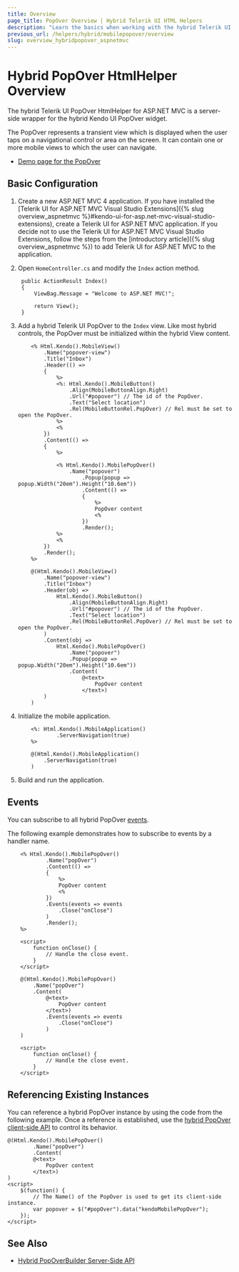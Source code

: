 ```yaml
---
title: Overview
page_title: PopOver Overview | Hybrid Telerik UI HTML Helpers
description: "Learn the basics when working with the hybrid Telerik UI PopOver HtmlHelper for ASP.NET MVC."
previous_url: /helpers/hybrid/mobilepopover/overview
slug: overview_hybridpopover_aspnetmvc
---
```


# Hybrid PopOver HtmlHelper Overview

The hybrid Telerik UI PopOver HtmlHelper for ASP.NET MVC is a server-side wrapper for the hybrid Kendo UI PopOver widget.

The PopOver represents a transient view which is displayed when the user taps on a navigational control or area on the screen. It can contain one or more mobile views to which the user can navigate.

* [Demo page for the PopOver](http://demos.telerik.com/kendo-ui/m/index#popover/index)

## Basic Configuration

1. Create a new ASP.NET MVC 4 application. If you have installed the [Telerik UI for ASP.NET MVC Visual Studio Extensions]({% slug overview_aspnetmvc %}#kendo-ui-for-asp.net-mvc-visual-studio-extensions), create a Telerik UI for ASP.NET MVC application. If you decide not to use the Telerik UI for ASP.NET MVC Visual Studio Extensions, follow the steps from the [introductory article]({% slug overview_aspnetmvc %}) to add Telerik UI for ASP.NET MVC to the application.
1. Open `HomeController.cs` and modify the `Index` action method.

        public ActionResult Index()
        {
            ViewBag.Message = "Welcome to ASP.NET MVC!";

            return View();
        }

1. Add a hybrid Telerik UI PopOver to the `Index` view. Like most hybrid controls, the PopOver must be initialized within the hybrid View content.

    ```ASPX
        <% Html.Kendo().MobileView()
            .Name("popover-view")
            .Title("Inbox")
            .Header(() =>
            {
                %>
                <%: Html.Kendo().MobileButton()
                    .Align(MobileButtonAlign.Right)
                    .Url("#popover") // The id of the PopOver.
                    .Text("Select location")
                    .Rel(MobileButtonRel.PopOver) // Rel must be set to open the PopOver.
                %>
                <%
            })
            .Content(() =>
            {
                %>

                <% Html.Kendo().MobilePopOver()
                    .Name("popover")
                        .Popup(popup => popup.Width("20em").Height("10.6em"))
                        .Content(() =>
                        {
                            %>
                            PopOver content
                            <%
                        })
                        .Render();
                %>
                <%
            })
            .Render();
        %>
    ```
    ```Razor
        @(Html.Kendo().MobileView()
            .Name("popover-view")
            .Title("Inbox")
            .Header(obj =>
                Html.Kendo().MobileButton()
                    .Align(MobileButtonAlign.Right)
                    .Url("#popover") // The id of the PopOver.
                    .Text("Select location")
                    .Rel(MobileButtonRel.PopOver) // Rel must be set to open the PopOver.
            )
            .Content(obj =>
                Html.Kendo().MobilePopOver()
                    .Name("popover")
                    .Popup(popup => popup.Width("20em").Height("10.6em"))
                    .Content(
                        @<text>
                            PopOver content
                        </text>)
            )
        )
    ```

1. Initialize the mobile application.

    ```ASPX
        <%: Html.Kendo().MobileApplication()
                .ServerNavigation(true)
        %>
    ```
    ```Razor
        @(Html.Kendo().MobileApplication()
            .ServerNavigation(true)
        )
    ```

1. Build and run the application.

## Events

You can subscribe to all hybrid PopOver [events](https://docs.telerik.com/kendo-ui/api/javascript/mobile/ui/popover#events).

The following example demonstrates how to subscribe to events by a handler name.

```ASPX
    <% Html.Kendo().MobilePopOver()
            .Name("popOver")
            .Content(() =>
            {
                %>
                PopOver content
                <%
            })
            .Events(events => events
                .Close("onClose")
            )
            .Render();
    %>

    <script>
        function onClose() {
            // Handle the close event.
        }
    </script>
```
```Razor
    @(Html.Kendo().MobilePopOver()
        .Name("popOver")
        .Content(
            @<text>
                PopOver content
            </text>)
            .Events(events => events
                .Close("onClose")
            )
    )

    <script>
        function onClose() {
            // Handle the close event.
        }
    </script>
```

## Referencing Existing Instances

You can reference a hybrid PopOver instance by using the code from the following example. Once a reference is established, use the [hybrid PopOver client-side API](https://docs.telerik.com/kendo-ui/api/javascript/mobile/ui/popover#methods) to control its behavior.

    @(Html.Kendo().MobilePopOver()
            .Name("popOver")
            .Content(
            @<text>
                PopOver content
            </text>)
    )
    <script>
        $(function() {
            // The Name() of the PopOver is used to get its client-side instance.
            var popover = $("#popOver").data("kendoMobilePopOver");
        });
    </script>

## See Also

* [Hybrid PopOverBuilder Server-Side API](http://docs.telerik.com/aspnet-mvc/api/Kendo.Mvc.UI.Fluent/MobilePopOverBuilder)

